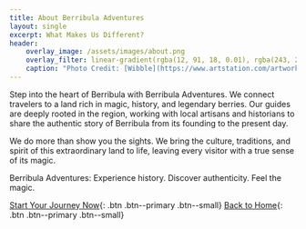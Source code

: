 ```yaml
---
title: About Berribula Adventures
layout: single
excerpt: What Makes Us Different?
header:
    overlay_image: /assets/images/about.png 
    overlay_filter: linear-gradient(rgba(12, 91, 18, 0.01), rgba(243, 243, 243, 1))
    caption: "Photo Credit: [Wibble](https://www.artstation.com/artwork/aGaOZ9)"
---
```


Step into the heart of Berribula with Berribula Adventures. We connect travelers to a land rich in magic, history, and legendary berries. Our guides are deeply rooted in the region, working with local artisans and historians to share the authentic story of Berribula from its founding to the present day.

We do more than show you the sights. We bring the culture, traditions, and spirit of this extraordinary land to life, leaving every visitor with a true sense of its magic.

Berribula Adventures: Experience history. Discover authenticity. Feel the magic.

[Start Your Journey Now](/signup.md){: .btn .btn--primary .btn--small} 
[Back to Home](/index.md){: .btn .btn--primary .btn--small}
